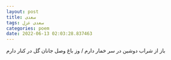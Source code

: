 ```yaml
---
layout: post
title: سعدی
tags: سعدی غزل
categories: poem
date: 2022-06-13 02:03:28.837463
---
```


باز از شراب دوشین در سر خمار دارم / وز باغ وصل جانان گل در کنار دارم
